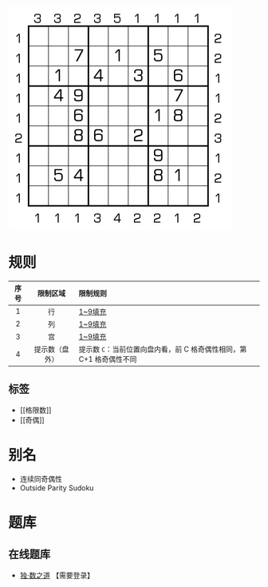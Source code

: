 ![](../../../../images/sudoku/连续同奇偶性.png)

# 规则
| 序号  |  限制区域   | 限制规则                                     |
|:---:|:-------:|:-----------------------------------------|
|  1  |    行    | [1~9填充]                                  |
|  2  |    列    | [1~9填充]                                  |
|  3  |    宫    | [1~9填充]                                  |
|  4  | 提示数（盘外） | 提示数 `C`：当前位置向盘内看，前 C 格奇偶性相同，第 C+1 格奇偶性不同 |

## 标签

- [[格限数]]
- [[奇偶]]

# 别名

- 连续同奇偶性
- Outside Parity Sudoku

# 题库

## 在线题库
- [独·数之道](http://www.sudokufans.org.cn/lx/game.index.php?type=mm4) 【需要登录】

[1~9填充]: ../../../../rules.md#1to9填充
